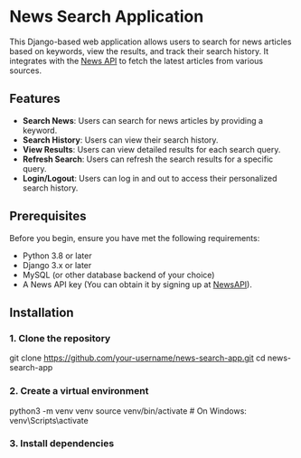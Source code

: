 # News Search Application

This Django-based web application allows users to search for news articles based on keywords, view the results, and track their search history. It integrates with the [News API](https://newsapi.org/) to fetch the latest articles from various sources.

## Features

- **Search News**: Users can search for news articles by providing a keyword.
- **Search History**: Users can view their search history.
- **View Results**: Users can view detailed results for each search query.
- **Refresh Search**: Users can refresh the search results for a specific query.
- **Login/Logout**: Users can log in and out to access their personalized search history.

## Prerequisites
Before you begin, ensure you have met the following requirements:

- Python 3.8 or later
- Django 3.x or later
- MySQL (or other database backend of your choice)
- A News API key (You can obtain it by signing up at [NewsAPI](https://newsapi.org/)).

## Installation

### 1. Clone the repository


git clone https://github.com/your-username/news-search-app.git
cd news-search-app

### 2. Create a virtual environment

python3 -m venv venv
source venv/bin/activate   # On Windows: venv\Scripts\activate

### 3. Install dependencies
